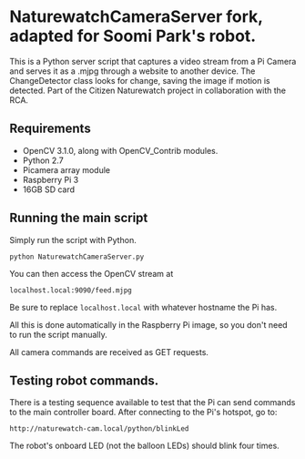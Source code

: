 # NaturewatchCameraServer fork, adapted for Soomi Park's robot.

This is a Python server script that captures a video stream from a Pi Camera and serves it as a .mjpg through a website to another device. The ChangeDetector class looks for change, saving the image if motion is detected. Part of the Citizen Naturewatch project in collaboration with the RCA.

## Requirements

- OpenCV 3.1.0, along with OpenCV_Contrib modules. 
- Python 2.7
- Picamera array module
- Raspberry Pi 3
- 16GB SD card

## Running the main script

Simply run the script with Python. 

	python NaturewatchCameraServer.py
	
You can then access the OpenCV stream at

	localhost.local:9090/feed.mjpg
	
Be sure to replace `localhost.local` with whatever hostname the Pi has.

All this is done automatically in the Raspberry Pi image, so you don't need to run the script manually.

All camera commands are received as GET requests. 

## Testing robot commands.

There is a testing sequence available to test that the Pi can send commands to the main controller board. After connecting to the Pi's hotspot, go to: 

	http://naturewatch-cam.local/python/blinkLed
	
The robot's onboard LED (not the balloon LEDs) should blink four times.
